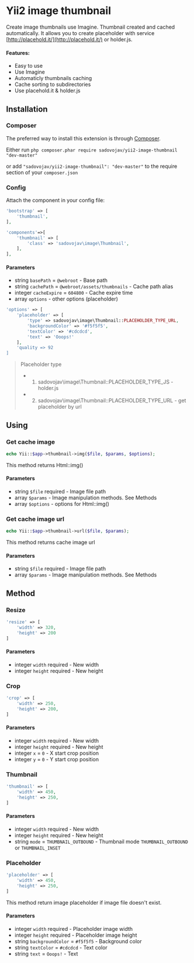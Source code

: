 # Yii2 image thumbnail

Create image thumbnails use Imagine. Thumbnail created and cached automatically.
It allows you to create placeholder with service [http://placehold.it/](http://placehold.it/) or holder.js.

#### Features:
- Easy to use
- Use Imagine
- Automaticly thumbnails caching
- Cache sorting to subdirectories
- Use placehold.it & holder.js

## Installation

### Composer

The preferred way to install this extension is through [Composer](http://getcomposer.org/).

Either run ```php composer.phar require sadovojav/yii2-image-thumbnail "dev-master"```

or add ```"sadovojav/yii2-image-thumbnail": "dev-master"``` to the require section of your ```composer.json```

### Config

Attach the component in your config file:

```php
'bootstrap' => [
    'thumbnail',
],

'components'=>[
    'thumbnail' => [
        'class' => 'sadovojav\image\Thumbnail',
    ],
],
```

#### Parameters
- string `basePath` = `@webroot` - Base path
- string `cachePath` = `@webroot/assets/thumbnails` - Cache path alias
- integer `cacheExpire` = `604800` - Cache expire time
- array `options` - other options (placeholder)

```php
'options' => [
    'placeholder' => [
        'type' => sadovojav\image\Thumbnail::PLACEHOLDER_TYPE_URL,
        'backgroundColor' => '#f5f5f5',
        'textColor' => '#cdcdcd',
        'text' => 'Ooops!'
    ],
    'quality => 92
]
```

> Placeholder type
> - 1. sadovojav\image\Thumbnail::PLACEHOLDER_TYPE_JS - holder.js
> - 2. sadovojav\image\Thumbnail::PLACEHOLDER_TYPE_URL - get placeholder by url

## Using

### Get cache image
```php
echo Yii::$app->thumbnail->img($file, $params, $options);
```
This method returns Html::img()

#### Parameters
- string `$file` required - Image file path
- array `$params` - Image manipulation methods. See Methods
- array `$options` - options for Html::img()

### Get cache image url
```php
echo Yii::$app->thumbnail->url($file, $params);
```
This method returns cache image url

#### Parameters
- string `$file` required - Image file path
- array `$params` - Image manipulation methods. See Methods

## Method

### Resize
```php
'resize' => [
    'width' => 320,
    'height' => 200
]
```
#### Parameters
- integer `width` required - New width
- integer `height` required - New height

### Crop
```php
'crop' => [
    'width' => 250,
    'height' => 200,
]
```
#### Parameters
- integer `width` required - New width
- integer `height` required - New height
- integer `x` = `0` - X start crop position
- integer `y` = `0` - Y start crop position

### Thumbnail
```php
'thumbnail' => [
    'width' => 450,
    'height' => 250,
]
```
#### Parameters
- integer `width` required - New width
- integer `height` required - New height
- string `mode` = `THUMBNAIL_OUTBOUND` - Thumbnail mode `THUMBNAIL_OUTBOUND` or `THUMBNAIL_INSET`

### Placeholder
```php
'placeholder' => [
    'width' => 450,
    'height' => 250,
]
```
This method return image placeholder if image file doesn't exist.

#### Parameters
- integer `width` required - Placeholder image width
- integer `height` required - Placeholder image height
- string `backgroundColor` = `#f5f5f5` - Background color
- string `textColor` = `#cdcdcd` - Text color
- string `text` = `Ooops!` - Text